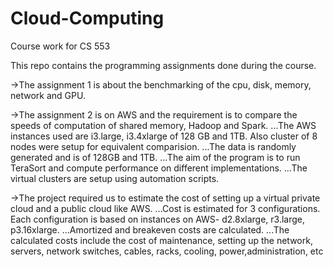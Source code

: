 # Cloud-Computing
Course work for CS 553

This repo contains the programming assignments done during the course. 

->The assignment 1 is about the benchmarking of the cpu, disk, memory, network and GPU. 

->The assignment 2 is on AWS and the requirement is to compare the speeds of computation of shared memory, Hadoop and Spark. 
...The AWS instances used are i3.large, i3.4xlarge of 128 GB and 1TB. Also cluster of 8 nodes were setup for equivalent comparision. 
...The data is randomly generated and is of 128GB and 1TB. 
...The aim of the program is to run TeraSort and compute performance on different implementations.
...The virtual clusters are setup using automation scripts.

->The project required us to estimate the cost of setting up a virtual private cloud and a public cloud like AWS. 
...Cost is estimated for 3 configurations. Each configuration is based on instances on AWS- d2.8xlarge, r3.large, p3.16xlarge.
...Amortized and breakeven costs are calculated.
...The calculated costs include the cost of maintenance, setting up the network, servers, network switches, cables, racks, cooling, power,administration, etc
